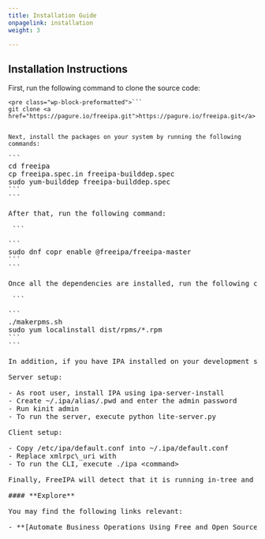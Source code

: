 ```yaml
---
title: Installation Guide
onpagelink: installation
weight: 3

---
```


Installation Instructions
-------------------------

First, run the following command to clone the source code:

 ```
<pre class="wp-block-preformatted">```
git clone <a href="https://pagure.io/freeipa.git">https://pagure.io/freeipa.git</a>
```
```

Next, install the packages on your system by running the following commands:

 ```
<pre class="wp-block-preformatted">```
cd freeipa
cp freeipa.spec.in freeipa-builddep.spec 
sudo yum-builddep freeipa-builddep.spec
```
```

After that, run the following command:

 ```
<pre class="wp-block-preformatted">```
sudo dnf copr enable @freeipa/freeipa-master
```
```

Once all the dependencies are installed, run the following command to make build:

 ```
<pre class="wp-block-preformatted">```
./makerpms.sh
sudo yum localinstall dist/rpms/*.rpm
```
```

In addition, if you have IPA installed on your development system you can do some limited in-tree development of management plugins. To do this:

Server setup:

- As root user, install IPA using ipa-server-install
- Create ~/.ipa/alias/.pwd and enter the admin password
- Run kinit admin
- To run the server, execute python lite-server.py
 
Client setup:

- Copy /etc/ipa/default.conf into ~/.ipa/default.conf
- Replace xmlrpc\_uri with <http://127.0.0.1:8888/ipa/xml>
- To run the CLI, execute ./ipa &lt;command&gt;
 
Finally, FreeIPA will detect that it is running in-tree and will use the port and XML-RPC location that lite-server.py is listening only to. However, if you make changes to the server-side of a plugin you’ll need to restart lite-server.py.

#### **Explore**

You may find the following links relevant:

- **[Automate Business Operations Using Free and Open Source Software](https://blog.containerize.com/2020/08/27/automate-business-operations-using-open-source-software/)**
 